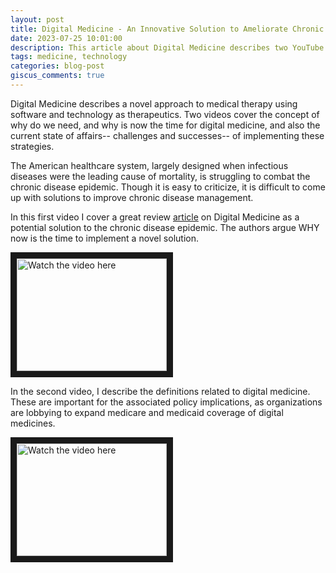 ```yaml
---
layout: post
title: Digital Medicine - An Innovative Solution to Ameliorate Chronic Disease?
date: 2023-07-25 10:01:00
description: This article about Digital Medicine describes two YouTube videos, along with shownotes that detail the role for Digital Medicine in Modern Healthcare
tags: medicine, technology
categories: blog-post
giscus_comments: true
---
```


Digital Medicine describes a novel approach to medical therapy using software and technology as therapeutics. Two videos cover the concept of why do we need, and why is now the time for digital medicine, and also the current state of affairs-- challenges and successes-- of implementing these strategies.

The American healthcare system, largely designed when infectious diseases were the leading cause of mortality, is struggling to combat the chronic disease epidemic. Though it is easy to criticize, it is difficult to come up with solutions to improve chronic disease management.

In this first video I cover a great review <a href="https://www.nature.com/articles/nbt.3495">article</a> on Digital Medicine as a potential solution to the chronic disease epidemic. The authors argue WHY now is the time to implement a novel solution.

<a href="http://www.youtube.com/watch?feature=player_embedded&v=kM0fq93veF4" target="_blank">
 <img src="http://img.youtube.com/vi/kM0fq93veF4/mqdefault.jpg" alt="Watch the video here" width="240" height="180" border="10" />
</a>

In the second video, I describe the definitions related to digital medicine. These are important for the associated policy implications, as organizations are lobbying to expand medicare and medicaid coverage of digital medicines.

<a href="http://www.youtube.com/watch?feature=player_embedded&v=HfPwsjwt1DI" target="_blank">
 <img src="http://img.youtube.com/vi/HfPwsjwt1DI/mqdefault.jpg" alt="Watch the video here" width="240" height="180" border="10" />
</a>
